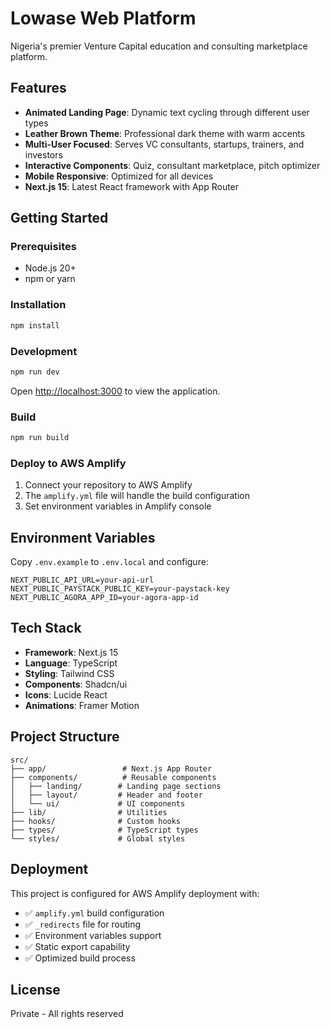 # Lowase Web Platform

Nigeria's premier Venture Capital education and consulting marketplace platform.

## Features

- **Animated Landing Page**: Dynamic text cycling through different user types
- **Leather Brown Theme**: Professional dark theme with warm accents
- **Multi-User Focused**: Serves VC consultants, startups, trainers, and investors
- **Interactive Components**: Quiz, consultant marketplace, pitch optimizer
- **Mobile Responsive**: Optimized for all devices
- **Next.js 15**: Latest React framework with App Router

## Getting Started

### Prerequisites
- Node.js 20+
- npm or yarn

### Installation
```bash
npm install
```

### Development
```bash
npm run dev
```

Open [http://localhost:3000](http://localhost:3000) to view the application.

### Build
```bash
npm run build
```

### Deploy to AWS Amplify
1. Connect your repository to AWS Amplify
2. The `amplify.yml` file will handle the build configuration
3. Set environment variables in Amplify console

## Environment Variables

Copy `.env.example` to `.env.local` and configure:

```env
NEXT_PUBLIC_API_URL=your-api-url
NEXT_PUBLIC_PAYSTACK_PUBLIC_KEY=your-paystack-key
NEXT_PUBLIC_AGORA_APP_ID=your-agora-app-id
```

## Tech Stack

- **Framework**: Next.js 15
- **Language**: TypeScript
- **Styling**: Tailwind CSS
- **Components**: Shadcn/ui
- **Icons**: Lucide React
- **Animations**: Framer Motion

## Project Structure

```
src/
├── app/                 # Next.js App Router
├── components/          # Reusable components
│   ├── landing/        # Landing page sections
│   ├── layout/         # Header and footer
│   └── ui/             # UI components
├── lib/                # Utilities
├── hooks/              # Custom hooks
├── types/              # TypeScript types
└── styles/             # Global styles
```

## Deployment

This project is configured for AWS Amplify deployment with:
- ✅ `amplify.yml` build configuration
- ✅ `_redirects` file for routing
- ✅ Environment variables support
- ✅ Static export capability
- ✅ Optimized build process

## License

Private - All rights reserved